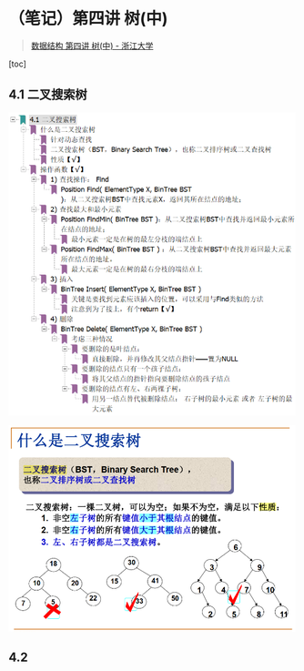 # （笔记）第四讲 树(中)

> [数据结构 第四讲 树(中) - 浙江大学](https://www.icourse163.org/learn/ZJU-93001?tid=1461682474#/learn/content?type=detail&id=1238255568&sm=1)

[toc]

## 4.1 二叉搜索树

![image-20201021224100492](https://raw.githubusercontent.com/bobo6668/markdown-pictures-bobo/master/img/data-structure/20201021224100.png)

![image-20201021221730117](https://raw.githubusercontent.com/bobo6668/markdown-pictures-bobo/master/img/data-structure/20201021221730.png)



## 4.2 